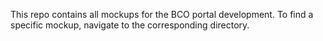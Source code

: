 This repo contains all mockups for the BCO portal development. To find a specific mockup, navigate to the corresponding directory. 
